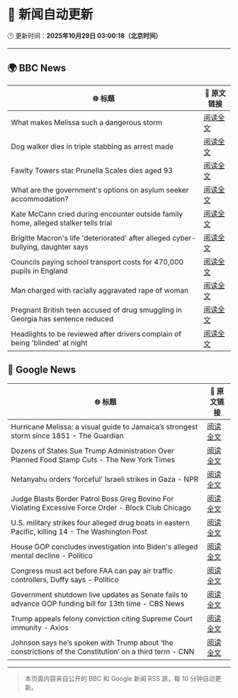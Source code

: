 # 🧠 新闻自动更新

🕒 更新时间：**2025年10月29日 03:00:18（北京时间）**

---

## 🌍 BBC News

| 🌐 标题 | 🔗 原文链接 |
|--------|-------------|
| What makes Melissa such a dangerous storm | [阅读全文](https://www.bbc.com/news/articles/cp3d71q32w5o?at_medium=RSS&at_campaign=rss) |
| Dog walker dies in triple stabbing as arrest made | [阅读全文](https://www.bbc.com/news/articles/c5ypkd57n97o?at_medium=RSS&at_campaign=rss) |
| Fawlty Towers star Prunella Scales dies aged 93 | [阅读全文](https://www.bbc.com/news/articles/cjd0yn5gyndo?at_medium=RSS&at_campaign=rss) |
| What are the government's options on asylum seeker accommodation? | [阅读全文](https://www.bbc.com/news/articles/c9d60ejn41wo?at_medium=RSS&at_campaign=rss) |
| Kate McCann cried during encounter outside family home, alleged stalker tells trial | [阅读全文](https://www.bbc.com/news/articles/cdjr2d8jdrlo?at_medium=RSS&at_campaign=rss) |
| Brigitte Macron's life 'deteriorated' after alleged cyber-bullying, daughter says | [阅读全文](https://www.bbc.com/news/articles/czr16vjk8zlo?at_medium=RSS&at_campaign=rss) |
| Councils paying school transport costs for 470,000 pupils in England | [阅读全文](https://www.bbc.com/news/articles/c14pg0xj7mzo?at_medium=RSS&at_campaign=rss) |
| Man charged with racially aggravated rape of woman | [阅读全文](https://www.bbc.com/news/articles/clyg636kdrgo?at_medium=RSS&at_campaign=rss) |
| Pregnant British teen accused of drug smuggling in Georgia has sentence reduced | [阅读全文](https://www.bbc.com/news/articles/cwypqwn4epyo?at_medium=RSS&at_campaign=rss) |
| Headlights to be reviewed after drivers complain of being 'blinded' at night | [阅读全文](https://www.bbc.com/news/articles/cn971jlpvvro?at_medium=RSS&at_campaign=rss) |

## 📰 Google News

| 🌐 标题 | 🔗 原文链接 |
|--------|-------------|
| Hurricane Melissa: a visual guide to Jamaica’s strongest storm since 1851 - The Guardian | [阅读全文](https://news.google.com/rss/articles/CBMi1wFBVV95cUxPV2NYQmpzLWdkQlR1YkVxTGN2M2NianN6MXNoUEVjeV9BNHlFcU1yRjdjRi1LYjd5TWdOSVJXT0o1bVdoMExFLXlMNkI5cmR3ZGJ2RFdpai03eUk0Sml3Tm9MdU5Zd3RGZmFPRHpMZ0V0akJKTnViNk5UMldNVzJxV09ZNTkzenJyemhyS1NpYjhNeVFNM216WGctbzFHdXNmanBKSXJ6SkNBYlBpcG1aMnlqb1BwbmZuN3RTSGdReHlkU0xTalBqNW1Td05TT3lENHRLVmgxYw?oc=5) |
| Dozens of States Sue Trump Administration Over Planned Food Stamp Cuts - The New York Times | [阅读全文](https://news.google.com/rss/articles/CBMiigFBVV95cUxNdlNqUDNrYjdnQzVhOEVKNEJaYnc5QjNvUmtwSXBjbW4yRk8xVTVIWndGR0JfVk83OF9LVGo2Q1Awa2t2WkNnbWlqNGp5ZF9GMUZqSVpYUEN4U21CUVhsQ09yQUk1ZUIxNDgtQ0NvZ3VYR2NpRG9HV3VwT0JPOUM4a0p0eHhYc0xtaEE?oc=5) |
| Netanyahu orders 'forceful' Israeli strikes in Gaza - NPR | [阅读全文](https://news.google.com/rss/articles/CBMigwFBVV95cUxPUlJMNHROa3gzSFhRRGVmY0d0azNtbTJWTlptcm0yV1h0eXVmU2VsZ3NkNFBUZnRVYXh3RDM0V3MySm81eFZndkZkNVVrOU5NTGhaMVMtVTJySHVtWW1rZUFURWNPc1RCVkZNcGczbkVIMFhja3dOdGQ3bkRhc1hOQWdpbw?oc=5) |
| Judge Blasts Border Patrol Boss Greg Bovino For Violating Excessive Force Order - Block Club Chicago | [阅读全文](https://news.google.com/rss/articles/CBMivAFBVV95cUxNY3FPNUlmWXV2NEJaNlJUMl9FZkFlZWh1QkNtSVJaWFBEUHBpbUJuSnkyanFhdkNaa2NjVjVpTTRRRzFuaFF0TFpyYy00YTlTdzM1eXdsbkdDOGE2a2FDeXNHQUNzSmdJYmtyMWM0QXRmVG1zYm85cktPOGpVa2VHXy1iNmZWN2ZRT20yODNHOVdyOXJWY1JLbXp6cC1hdGFpWTdPdzVENEIzRW5rY1VhU193dGNVV2hFemZraA?oc=5) |
| U.S. military strikes four alleged drug boats in eastern Pacific, killing 14 - The Washington Post | [阅读全文](https://news.google.com/rss/articles/CBMiogFBVV95cUxQbm10WXhrbnBVVU1hYXczYl83WlBYc0stRURkU1RIQ3pfSnllMFpuT205NEMtSUZOcUVYdHRRN2RqSmlzZk9laVo5NlR1c18tMmQwX09FcV80cjBGejhXSXZyS3h4bUZMTzBUY3BQclp0a2JNZkVJcDVTM1gxWDE3cGtZZVZqNjJxWU9KTGIyLXk3Y1F5SnpLMHBqNWw0TGV3Nnc?oc=5) |
| House GOP concludes investigation into Biden's alleged mental decline - Politico | [阅读全文](https://news.google.com/rss/articles/CBMimgFBVV95cUxQM0pMTF9vV1ZmeFMtamR3OVNmNzBKcEh4N1I0bHk0c2lTVzJmU1NVLVVMVVRRajBZc29USTNJd1FjOElXRnkwVjZac1Bqc2FHNjFBdXd3V1lpUkxZMlI5RFRaS1duN3dVZ3VtaU1TVm1qZmJUUHVxNEZjMmVCa2hUMlRqYVk3ajFOaXdZWHNwUURIZnJCWFFUVHBB?oc=5) |
| Congress must act before FAA can pay air traffic controllers, Duffy says - Politico | [阅读全文](https://news.google.com/rss/articles/CBMiqgFBVV95cUxOcUladlNlZVZxLU1qQWVkLVJIS0RnR2YxV0JTNkFkUG5YdnU4NlVtUGRRSzdMOG42NEc0M0NxSGlPYTVqanR1NEtCcjZTb2diVnlkSGtWaVFMUFRyeVB4LWEtQlNHWDhwN0FqSHk5am10QTFSYjBmTWU2aFJDUlFFNVZuZWNYSWJudWtmU21uNXFQWUVLcnMxOTlLSkxmTmhoSUZHNlB3Rnkzdw?oc=5) |
| Government shutdown live updates as Senate fails to advance GOP funding bill for 13th time - CBS News | [阅读全文](https://news.google.com/rss/articles/CBMikwFBVV95cUxQZG9PYmNBWC0yRHdLRWpackhYb3hMWVUxQ3FPdm9fSmxBNWhrV29aWURXdXk1V0kwMWd2S29jc2EteEZUN1ZUeTFjdEY0cmFHNWgwN3hRYnI1dFY1MHZxTWptdzlHSkE3ZUV5UUVqbGQ1R1FSR2MzTmxOS2FtRVU0eHlYYlhBbWZGZ21wQWdpZFM0cWvSAZgBQVVfeXFMTUhwcURJQ3U5WmJRN19xYjJGT2Fib3ZPOXJxZmRKN3o5T0dIMzhZaFhwZEQtZVNWelQ5NUU5NG41YzFQWk50TnIwVERFeThaTlFtN0NjdzYwdk9raGtYSC1zblE0SzU2SDNHbjVMT1duLW9KbEItdU9BLWNtVGxiazB4U2d1ZUxKRFdfY1VFOVFWdVJGOG1TcjE?oc=5) |
| Trump appeals felony conviction citing Supreme Court immunity - Axios | [阅读全文](https://news.google.com/rss/articles/CBMidkFVX3lxTE9lcGRleGdJbmlSVXdkdHIyOV81UE54VkVhUEtud29UWURidlJCYU9GWkEzUHR5SmpQMnJ4dFhQOFNDQ2tyWUhOUlo3Zmc5QnoycktEM0VQYThTbVh6SV9pc3YycXllcUlJTGxsaUh1SDFwZ2VfeVE?oc=5) |
| Johnson says he’s spoken with Trump about ‘the constrictions of the Constitution’ on a third term - CNN | [阅读全文](https://news.google.com/rss/articles/CBMieEFVX3lxTE14ZWpyN1ExWVRMQkFtemhCVmhHZHFvUGZ2YTFER1VUa1FDdFdjZW55T0ROUW1aREZWUG1vYnB0cHR1WEtqV1lsZDI3dXFpZDIzUTF2Q3NmcVphcEt5N0xtZHFDOFpWTHZTNzM1RnB2b1NRUk81Q0RTWA?oc=5) |

---
> 本页面内容来自公开的 BBC 和 Google 新闻 RSS 源，每 10 分钟自动更新。